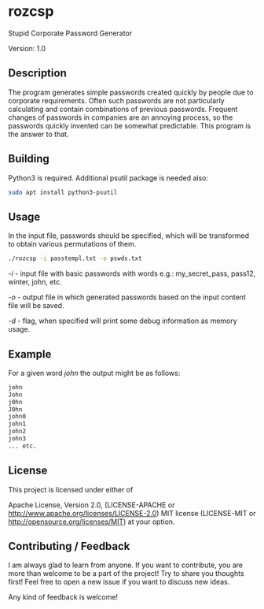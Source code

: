 # rozcsp

Stupid Corporate Password Generator

Version: 1.0

## Description

The program generates simple passwords created quickly by people due to corporate requirements. Often such passwords are not particularly calculating and contain combinations of previous passwords. Frequent changes of passwords in companies are an annoying process, so the passwords quickly invented can be somewhat predictable. This program is the answer to that.

## Building

Python3 is required. Additional psutil package is needed also:

```bash
sudo apt install python3-psutil
```

## Usage

In the input file, passwords should be specified, which will be transformed to obtain various permutations of them.

```bash
./rozcsp -i passtempl.txt -o pswds.txt
```

*-i* - input file with basic passwords with words e.g.: my_secret_pass, pass12, winter, john, etc.

*-o* - output file in which generated passwords based on the input content file will be saved.

*-d* - flag, when specified will print some debug information as memory usage.

## Example

For a given word *john* the output might be as follows:

```txt
john
John
j0hn
J0hn
john0
john1
john2
john3
... etc.
```

## License

This project is licensed under either of

Apache License, Version 2.0, (LICENSE-APACHE or <http://www.apache.org/licenses/LICENSE-2.0>)
MIT license (LICENSE-MIT or <http://opensource.org/licenses/MIT>)
at your option.

## Contributing / Feedback

I am always glad to learn from anyone.
If you want to contribute, you are more than welcome to be a part of the project! Try to share you thoughts first! Feel free to open a new issue if you want to discuss new ideas.

Any kind of feedback is welcome!